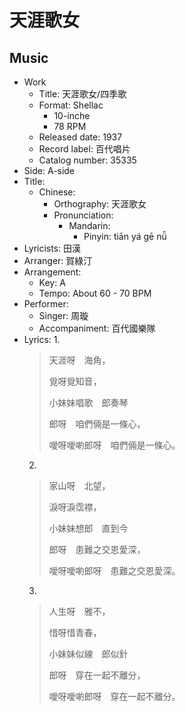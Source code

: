 # 天涯歌女

## Music
- Work
  - Title: 天涯歌女/四季歌
  - Format: Shellac
    - 10-inche
    - 78 RPM
  - Released date: 1937
  - Record label: 百代唱片
  - Catalog number: 35335
- Side: A-side
- Title:
  - Chinese:
    - Orthography: 天涯歌女
    - Pronunciation:
      - Mandarin:
        - Pinyin: tiān yá gē nǚ
- Lyricists: 田漢
- Arranger: 賀綠汀
- Arrangement:
  - Key: A
  - Tempo: About 60 - 70 BPM
- Performer:
  - Singer: 周璇
  - Accompaniment: 百代國樂隊
- Lyrics:
  1.
    > 天涯呀　海角，
    >
    > 覓呀覓知音，
    >
    > 小妹妹唱歌　郎奏琴
    >
    > 郎呀　咱們倆是一條心，
    >
    > 噯呀噯喲郎呀　咱們倆是一條心。
  2.
    > 家山呀　北望，
    >
    > 淚呀淚霑襟，
    >
    > 小妹妹想郎　直到今
    >
    > 郎呀　患難之交恩愛深，
    >
    > 噯呀噯喲郎呀　患難之交恩愛深。
  3.
    > 人生呀　雅不，
    >
    > 惜呀惜青春，
    >
    > 小妹妹似線　郎似針
    >
    > 郎呀　穿在一起不離分，
    >
    > 噯呀噯喲郎呀　穿在一起不離分。
